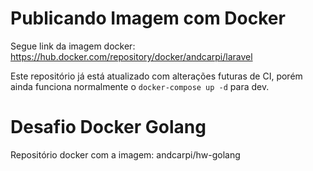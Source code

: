 # Publicando Imagem com Docker

Segue link da imagem docker:
https://hub.docker.com/repository/docker/andcarpi/laravel

Este repositório já está atualizado com alterações futuras de CI, porém ainda funciona normalmente o `docker-compose up -d` para dev.

# Desafio Docker Golang

Repositório docker com a imagem: andcarpi/hw-golang
